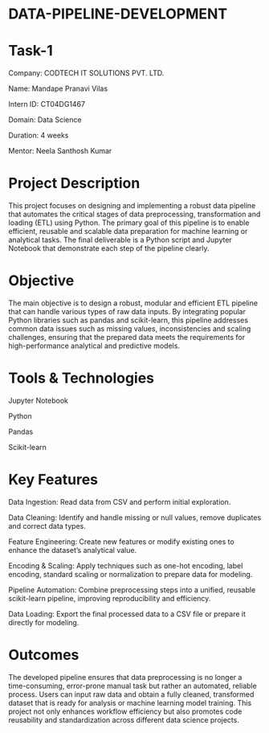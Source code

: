 # DATA-PIPELINE-DEVELOPMENT

# Task-1

Company: CODTECH IT SOLUTIONS PVT. LTD.

Name: Mandape Pranavi Vilas

Intern ID: CT04DG1467

Domain: Data Science

Duration: 4 weeks

Mentor: Neela Santhosh Kumar

# Project Description

This project focuses on designing and implementing a robust data pipeline that automates the critical stages of data preprocessing, transformation and loading (ETL) using Python. The primary goal of this pipeline is to enable efficient, reusable and scalable data preparation for machine learning or analytical tasks. The final deliverable is a Python script and Jupyter Notebook that demonstrate each step of the pipeline clearly.

# Objective

The main objective is to design a robust, modular and efficient ETL pipeline that can handle various types of raw data inputs. By integrating popular Python libraries such as pandas and scikit-learn, this pipeline addresses common data issues such as missing values, inconsistencies and scaling challenges, ensuring that the prepared data meets the requirements for high-performance analytical and predictive models.

# Tools & Technologies

Jupyter Notebook

Python

Pandas

Scikit-learn

# Key Features

Data Ingestion: Read data from CSV  and perform initial exploration.

Data Cleaning: Identify and handle missing or null values, remove duplicates and correct data types.

Feature Engineering: Create new features or modify existing ones to enhance the dataset’s analytical value.

Encoding & Scaling: Apply techniques such as one-hot encoding, label encoding, standard scaling or normalization to prepare data for modeling.

Pipeline Automation: Combine preprocessing steps into a unified, reusable scikit-learn pipeline, improving reproducibility and efficiency.

Data Loading: Export the final processed data to a CSV file or prepare it directly for modeling.

# Outcomes

The developed pipeline ensures that data preprocessing is no longer a time-consuming, error-prone manual task but rather an automated, reliable process. Users can input raw data and obtain a fully cleaned, transformed dataset that is ready for analysis or machine learning model training. This project not only enhances workflow efficiency but also promotes code reusability and standardization across different data science projects.


